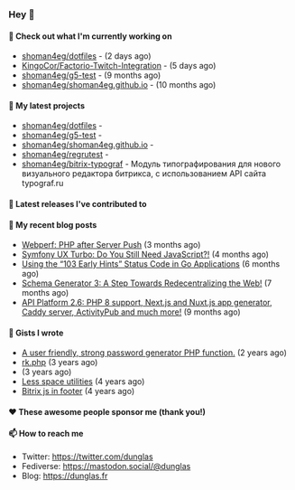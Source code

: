 ### Hey 👋

#### 👷 Check out what I'm currently working on

- [shoman4eg/dotfiles](https://github.com/shoman4eg/dotfiles) -  (2 days ago)
- [KingoCor/Factorio-Twitch-Integration](https://github.com/KingoCor/Factorio-Twitch-Integration) -  (5 days ago)
- [shoman4eg/g5-test](https://github.com/shoman4eg/g5-test) -  (9 months ago)
- [shoman4eg/shoman4eg.github.io](https://github.com/shoman4eg/shoman4eg.github.io) -  (10 months ago)

#### 🌱 My latest projects

- [shoman4eg/dotfiles](https://github.com/shoman4eg/dotfiles) - 
- [shoman4eg/g5-test](https://github.com/shoman4eg/g5-test) - 
- [shoman4eg/shoman4eg.github.io](https://github.com/shoman4eg/shoman4eg.github.io) - 
- [shoman4eg/regrutest](https://github.com/shoman4eg/regrutest) - 
- [shoman4eg/bitrix-typograf](https://github.com/shoman4eg/bitrix-typograf) - Модуль типографирования для нового визуального редактора битрикса, с использованием API сайта typograf.ru

#### 🔭 Latest releases I've contributed to


#### 📜 My recent blog posts

- [Webperf: PHP after Server Push](http://feedproxy.google.com/~r/dunglas/~3/C_V5WfIfRFg/) (3 months ago)
- [Symfony UX Turbo: Do You Still Need JavaScript?!](http://feedproxy.google.com/~r/dunglas/~3/icLJBhKwqcY/) (4 months ago)
- [Using the “103 Early Hints” Status Code in Go Applications](http://feedproxy.google.com/~r/dunglas/~3/WDhgVmMJ2T0/) (6 months ago)
- [Schema Generator 3: A Step Towards Redecentralizing the Web!](http://feedproxy.google.com/~r/dunglas/~3/-eYprhFHaXA/) (7 months ago)
- [API Platform 2.6: PHP 8 support, Next.js and Nuxt.js app generator, Caddy server, ActivityPub and much more!](http://feedproxy.google.com/~r/dunglas/~3/X1dkcrZS-qU/) (9 months ago)

#### 📓 Gists I wrote

- [A user friendly, strong password generator PHP function.](https://gist.github.com/780d4b73e781bb0e5b924a278bcc3933) (2 years ago)
- [rk.php](https://gist.github.com/ae241703882686172ef7a564cd326ad9) (3 years ago)
- [](https://gist.github.com/1cdec19b2d4be3b3daf1801aea94441d) (3 years ago)
- [Less space utilities](https://gist.github.com/c7da82f17a8d21e6a1469a10c425e245) (4 years ago)
- [Bitrix js in footer](https://gist.github.com/e6e1fd0d5a226a418fd45dccc9a8f98d) (4 years ago)

#### ❤️ These awesome people sponsor me (thank you!)


#### 📫 How to reach me

- Twitter: https://twitter.com/dunglas
- Fediverse: https://mastodon.social/@dunglas
- Blog: https://dunglas.fr
